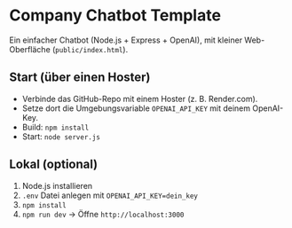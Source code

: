 # Company Chatbot Template

Ein einfacher Chatbot (Node.js + Express + OpenAI), mit kleiner Web-Oberfläche (`public/index.html`).

## Start (über einen Hoster)
- Verbinde das GitHub-Repo mit einem Hoster (z. B. Render.com).
- Setze dort die Umgebungsvariable `OPENAI_API_KEY` mit deinem OpenAI-Key.
- Build: `npm install`
- Start: `node server.js`

## Lokal (optional)
1) Node.js installieren
2) `.env` Datei anlegen mit `OPENAI_API_KEY=dein_key`
3) `npm install`
4) `npm run dev`
→ Öffne `http://localhost:3000`
